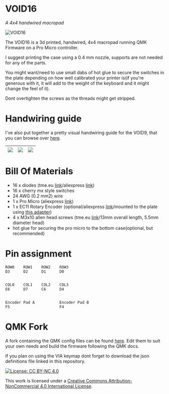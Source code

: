 # VOID16
*A 4x4 handwired macropad*

![VOID16](https://i.imgur.com/ExFBLPU.jpg)

The VOID16 is a 3d printed, handwired, 4x4 macropad running QMK Firmware on a Pro Micro controller.

I suggest printing the case using a 0.4 mm nozzle, supports are not needed for any of the parts.

You might want/need to use small dabs of hot glue to secure the switches in the plate depending on how well calibrated your printer is(if you're generous with it, it will add to the weight of the keyboard and it might change the feel of it).

Dont overtighten the screws as the threads might get stripped.

# Handwiring guide

I've also put together a pretty visual handwiring guide for the VOID9, that you can browse over [here](https://victorlucachi.ro/journal/void9-wiring-guide/).

| ![](https://i.imgur.com/MHTt02w.jpg) 	| ![](https://i.imgur.com/TzdhlCM.jpg) 	| ![](https://i.imgur.com/vTpQaXI.jpg) 	|
|---------------------------------------	|---------------------------------------	|---------------------------------------	|

# Bill Of Materials

* 16 x diodes (tme.eu [link](https://www.tme.eu/ro/en/details/1n4148-dio/tht-universal-diodes/diotec-semiconductor/1n4148/)/aliexpress [link](https://www.aliexpress.com/item/32729204179.html))
* 16 x cherry mx style switches
* 24 AWG (0.2 mm2) wire
* 1 x Pro Micro (aliexpress [link](https://www.aliexpress.com/item/32902569443.html))
* 1 x EC11 Rotary Encoder (optional/aliexpress [link](https://www.aliexpress.com/item/32872039030.html)/mounted to the plate using [this adapter](https://www.thingiverse.com/thing:3770166))
* 4 x M3x10 allen head screws (tme.eu [link](https://www.tme.eu/ro/en/details/m3x10_d912-a2/bolts/kraftberg/)/13mm overall length, 5.5mm diameter head)
* hot glue for securing the pro micro to the bottom case(optional, but recommended)

# Pin assignment

    ROW0    ROW1    ROW2    ROW3
    D3      D2      D1      D0
    
    
    COL0    COL1    COL2    COL3
    E6      D7      C6      D4


    Encoder Pad A           Encoder Pad B
    F5                      F4

# QMK Fork

A fork containing the QMK config files can be found [here](https://github.com/victorlucachi/qmk_firmware/tree/dev_void/keyboards/handwired/void16). Edit them to suit your own needs and build the firmware following the QMK docs.

If you plan on using the VIA keymap dont forget to download the json definitions file linked in this repository.

[![License: CC BY-NC 4.0](https://img.shields.io/badge/License-CC%20BY--NC%204.0-lightgrey.svg)](https://creativecommons.org/licenses/by-nc/4.0/)

This work is licensed under a [Creative Commons Attribution-NonCommercial 4.0 International License](https://creativecommons.org/licenses/by-nc/4.0/).
